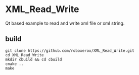 # XML_Read_Write
Qt based example to read and write xml file or xml string.


## build
    
    git clone https://github.com/roboxerox/XML_Read_Write.git
    cd XML_Read_Write
    mkdir cbuild && cd cbuild
    cmake ..
    make
